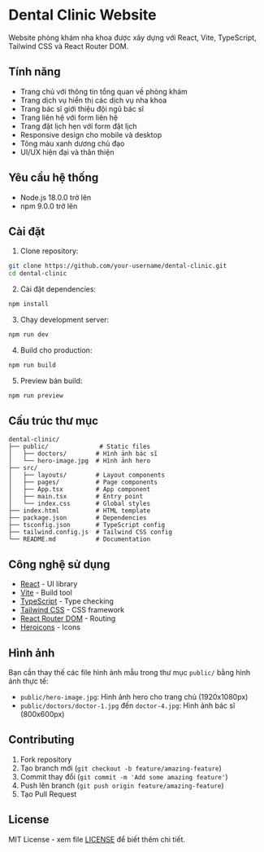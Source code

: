 # Dental Clinic Website

Website phòng khám nha khoa được xây dựng với React, Vite, TypeScript, Tailwind CSS và React Router DOM.

## Tính năng

- Trang chủ với thông tin tổng quan về phòng khám
- Trang dịch vụ hiển thị các dịch vụ nha khoa
- Trang bác sĩ giới thiệu đội ngũ bác sĩ
- Trang liên hệ với form liên hệ
- Trang đặt lịch hẹn với form đặt lịch
- Responsive design cho mobile và desktop
- Tông màu xanh dương chủ đạo
- UI/UX hiện đại và thân thiện

## Yêu cầu hệ thống

- Node.js 18.0.0 trở lên
- npm 9.0.0 trở lên

## Cài đặt

1. Clone repository:
```bash
git clone https://github.com/your-username/dental-clinic.git
cd dental-clinic
```

2. Cài đặt dependencies:
```bash
npm install
```

3. Chạy development server:
```bash
npm run dev
```

4. Build cho production:
```bash
npm run build
```

5. Preview bản build:
```bash
npm run preview
```

## Cấu trúc thư mục

```
dental-clinic/
├── public/              # Static files
│   ├── doctors/        # Hình ảnh bác sĩ
│   └── hero-image.jpg  # Hình ảnh hero
├── src/
│   ├── layouts/        # Layout components
│   ├── pages/          # Page components
│   ├── App.tsx         # App component
│   ├── main.tsx        # Entry point
│   └── index.css       # Global styles
├── index.html          # HTML template
├── package.json        # Dependencies
├── tsconfig.json       # TypeScript config
├── tailwind.config.js  # Tailwind CSS config
└── README.md           # Documentation
```

## Công nghệ sử dụng

- [React](https://reactjs.org/) - UI library
- [Vite](https://vitejs.dev/) - Build tool
- [TypeScript](https://www.typescriptlang.org/) - Type checking
- [Tailwind CSS](https://tailwindcss.com/) - CSS framework
- [React Router DOM](https://reactrouter.com/) - Routing
- [Heroicons](https://heroicons.com/) - Icons

## Hình ảnh

Bạn cần thay thế các file hình ảnh mẫu trong thư mục `public/` bằng hình ảnh thực tế:

- `public/hero-image.jpg`: Hình ảnh hero cho trang chủ (1920x1080px)
- `public/doctors/doctor-1.jpg` đến `doctor-4.jpg`: Hình ảnh bác sĩ (800x600px)

## Contributing

1. Fork repository
2. Tạo branch mới (`git checkout -b feature/amazing-feature`)
3. Commit thay đổi (`git commit -m 'Add some amazing feature'`)
4. Push lên branch (`git push origin feature/amazing-feature`)
5. Tạo Pull Request

## License

MIT License - xem file [LICENSE](LICENSE) để biết thêm chi tiết.
